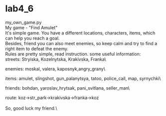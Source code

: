 
# lab4_6
my_own_game.py
\
My game - "Find Amulet"\
It's simple game. You have a different locations, characters, items, which can help you reach a goal.\
Besides, friend you can also meet enemies, so keep calm and try to find a right item to defeat the enemy.\
Rules are pretty simple, read instruction.
some useful information:\
streets: Stryiska, Kozelnytska, Krakivska, Franka\

enemies: moskal, valera, kaposnyk,angry_grany\

items: amulet, slingshot, gun_palanytsya, tatoo, police_call, map, syrnychki\

friends: 
bohdan, yaroslav_hrytsak, pani_svitlana, seller_man\

route: koz->str_park->krakivska->franka->koz\
\
So, good luck my friend.\
